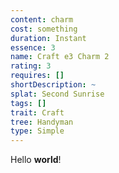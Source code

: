 ```yaml
---
content: charm
cost: something
duration: Instant
essence: 3
name: Craft e3 Charm 2
rating: 3
requires: []
shortDescription: ~
splat: Second Sunrise
tags: []
trait: Craft
tree: Handyman
type: Simple
---
```


Hello **world**!
